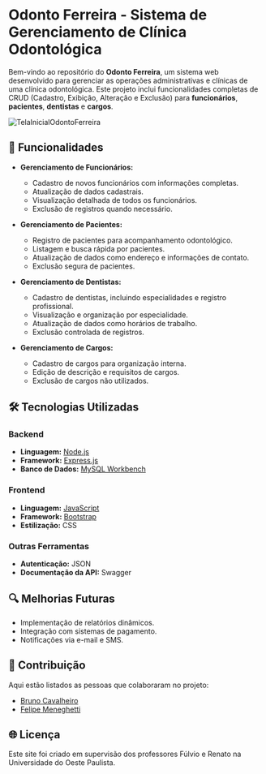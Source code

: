 # Odonto Ferreira - Sistema de Gerenciamento de Clínica Odontológica

Bem-vindo ao repositório do **Odonto Ferreira**, um sistema web desenvolvido para gerenciar as operações administrativas e clínicas de uma clínica odontológica. Este projeto inclui funcionalidades completas de CRUD (Cadastro, Exibição, Alteração e Exclusão) para **funcionários**, **pacientes**, **dentistas** e **cargos**.

![TelaInicialOdontoFerreira](https://github.com/user-attachments/assets/7e5cc66c-5d7a-4df5-932f-527895cab6b2)


## 🚀 Funcionalidades

- **Gerenciamento de Funcionários:**
  - Cadastro de novos funcionários com informações completas.
  - Atualização de dados cadastrais.
  - Visualização detalhada de todos os funcionários.
  - Exclusão de registros quando necessário.

- **Gerenciamento de Pacientes:**
  - Registro de pacientes para acompanhamento odontológico.
  - Listagem e busca rápida por pacientes.
  - Atualização de dados como endereço e informações de contato.
  - Exclusão segura de pacientes.

- **Gerenciamento de Dentistas:**
  - Cadastro de dentistas, incluindo especialidades e registro profissional.
  - Visualização e organização por especialidade.
  - Atualização de dados como horários de trabalho.
  - Exclusão controlada de registros.

- **Gerenciamento de Cargos:**
  - Cadastro de cargos para organização interna.
  - Edição de descrição e requisitos de cargos.
  - Exclusão de cargos não utilizados.

## 🛠️ Tecnologias Utilizadas

### Backend
- **Linguagem:** [Node.js](https://nodejs.org/)
- **Framework:** [Express.js](https://expressjs.com/)
- **Banco de Dados:** [MySQL Workbench](https://www.mysql.com/)

### Frontend
- **Linguagem:** [JavaScript](https://developer.mozilla.org/en-US/docs/Web/JavaScript)
- **Framework:** [Bootstrap](https://getbootstrap.com/)
- **Estilização:** CSS

### Outras Ferramentas
- **Autenticação:** JSON
- **Documentação da API:** Swagger

## 🔍 Melhorias Futuras
- Implementação de relatórios dinâmicos.
- Integração com sistemas de pagamento.
- Notificações via e-mail e SMS.

## 💌 Contribuição
Aqui estão listados as pessoas que colaboraram no projeto:
- [Bruno Cavalheiro](https://github.com/BnoCavalheiro)
- [Felipe Meneghetti](https://github.com/felipemeneb24)

## 🌐 Licença
Este site foi criado em supervisão dos professores Fúlvio e Renato na Universidade do Oeste Paulista.

